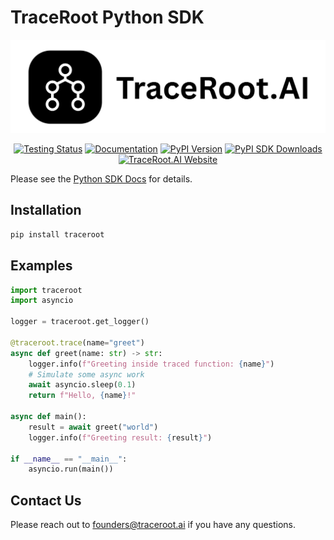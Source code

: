 # TraceRoot Python SDK

<div align="center">
  <a href="https://traceroot.ai/">
    <img src="https://raw.githubusercontent.com/traceroot-ai/traceroot/main/misc/images/traceroot_logo.png" alt="TraceRoot Logo">
  </a>
</div>

<div align="center">

[![Testing Status][testing-image]][testing-url]
[![Documentation][docs-image]][docs-url]
[![PyPI Version][pypi-image]][pypi-url]
[![PyPI SDK Downloads][pypi-sdk-downloads-image]][pypi-sdk-downloads-url]
[![TraceRoot.AI Website][company-website-image]][company-website-url]

</div>

Please see the [Python SDK Docs](https://docs.traceroot.ai/sdk/python) for details.

## Installation

```bash
pip install traceroot
```

## Examples

```python
import traceroot
import asyncio

logger = traceroot.get_logger()

@traceroot.trace(name="greet")
async def greet(name: str) -> str:
    logger.info(f"Greeting inside traced function: {name}")
    # Simulate some async work
    await asyncio.sleep(0.1)
    return f"Hello, {name}!"

async def main():
    result = await greet("world")
    logger.info(f"Greeting result: {result}")

if __name__ == "__main__":
    asyncio.run(main())
```

## Contact Us

Please reach out to founders@traceroot.ai if you have any questions.

[company-website-image]: https://img.shields.io/badge/website-traceroot.ai-black
[company-website-url]: https://traceroot.ai
[docs-image]: https://img.shields.io/badge/docs-traceroot.ai-0dbf43
[docs-url]: https://docs.traceroot.ai
[pypi-image]: https://badge.fury.io/py/traceroot.svg
[pypi-sdk-downloads-image]: https://static.pepy.tech/badge/traceroot
[pypi-sdk-downloads-url]: https://pypi.python.org/pypi/traceroot
[pypi-url]: https://pypi.python.org/pypi/traceroot
[testing-image]: https://github.com/traceroot-ai/traceroot/actions/workflows/test.yml/badge.svg
[testing-url]: https://github.com/traceroot-ai/traceroot/actions/workflows/test.yml
